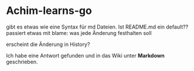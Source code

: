 ﻿# Achim-learns-go

gibt es etwas wie eine Syntax für md Dateien.
Ist README.md ein default??
passiert etwas mit blame: was jede Änderung festhalten soll

erscheint die Änderung in History?

Ich habe eine Antwort gefunden und in das Wiki unter **Markdown** geschrieben. 
